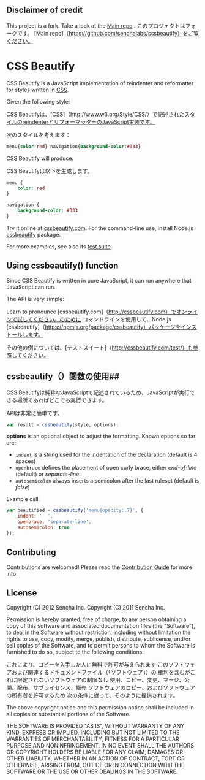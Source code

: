 ## Disclaimer of credit ##

This project is a fork. Take a look at the [Main repo](https://github.com/senchalabs/cssbeautify) .
このプロジェクトはフォークです。 [Main repo]（https://github.com/senchalabs/cssbeautify）をご覧ください。

# CSS Beautify #

CSS Beautify is a JavaScript implementation of reindenter and reformatter for styles written in [CSS](http://www.w3.org/Style/CSS/).

Given the following style:

CSS Beautifyは、[CSS]（http://www.w3.org/Style/CSS/）で記述されたスタイルのreindenterとリフォーマッターのJavaScript実装です。

次のスタイルを考えます：

```css
menu{color:red} navigation{background-color:#333}
```

CSS Beautify will produce:

CSS Beautifyは以下を生成します。

```css
menu {
    color: red
}

navigation {
    background-color: #333
}
```

Try it online at [cssbeautify.com](http://cssbeautify.com). For the
command-line use, install Node.js [cssbeautify](https://npmjs.org/package/cssbeautify) package.

For more examples, see also its [test suite](http://cssbeautify.com/test/).




## Using cssbeautify() function ##

Since CSS Beautify is written in pure JavaScript, it can run anywhere that JavaScript can run.

The API is very simple:


 Learn to pronounce
[cssbeautify.com]（http://cssbeautify.com）でオンラインで試してください。のために
コマンドラインを使用して、Node.js [cssbeautify]（https://npmjs.org/package/cssbeautify）パッケージをインストールします。

その他の例については、[テストスイート]（http://cssbeautify.com/test/）も参照してください。




## cssbeautify（）関数の使用##

CSS Beautifyは純粋なJavaScriptで記述されているため、JavaScriptが実行できる場所であればどこでも実行できます。

APIは非常に簡単です。

```javascript
var result = cssbeautify(style, options);
```

**options** is an optional object to adjust the formatting. Known options so far are:

  *  <code>indent</code> is a string used for the indentation of the declaration (default is 4 spaces)
  *  <code>openbrace</code> defines the placement of open curly brace, either *end-of-line* (default) or *separate-line*.
  *  <code>autosemicolon</code> always inserts a semicolon after the last ruleset (default is *false*)

Example call:

```javascript
var beautified = cssbeautify('menu{opacity:.7}', {
    indent: '  ',
    openbrace: 'separate-line',
    autosemicolon: true
});
```

## Contributing ##

Contributions are welcomed! Please read the [Contribution Guide](https://github.com/AmirMehrabi/cssstyler/blob/master/CONTRIBUTING.md) for more info.

## License ##

Copyright (C) 2012 Sencha Inc.
Copyright (C) 2011 Sencha Inc.

Permission is hereby granted, free of charge, to any person obtaining a copy
of this software and associated documentation files (the "Software"), to deal
in the Software without restriction, including without limitation the rights
to use, copy, modify, merge, publish, distribute, sublicense, and/or sell
copies of the Software, and to permit persons to whom the Software is
furnished to do so, subject to the following conditions:


これにより、コピーを入手した人に無料で許可が与えられます
このソフトウェアおよび関連するドキュメントファイル（「ソフトウェア」）の
権利を含むがこれに限定されないソフトウェアの制限なし
使用、コピー、変更、マージ、公開、配布、サブライセンス、販売
ソフトウェアのコピー、およびソフトウェアの所有者を許可するため
次の条件に従って、そのように提供されます。

The above copyright notice and this permission notice shall be included in
all copies or substantial portions of the Software.

THE SOFTWARE IS PROVIDED "AS IS", WITHOUT WARRANTY OF ANY KIND, EXPRESS OR
IMPLIED, INCLUDING BUT NOT LIMITED TO THE WARRANTIES OF MERCHANTABILITY,
FITNESS FOR A PARTICULAR PURPOSE AND NONINFRINGEMENT. IN NO EVENT SHALL THE
AUTHORS OR COPYRIGHT HOLDERS BE LIABLE FOR ANY CLAIM, DAMAGES OR OTHER
LIABILITY, WHETHER IN AN ACTION OF CONTRACT, TORT OR OTHERWISE, ARISING FROM,
OUT OF OR IN CONNECTION WITH THE SOFTWARE OR THE USE OR OTHER DEALINGS IN
THE SOFTWARE.
